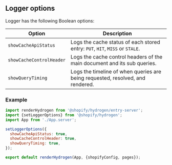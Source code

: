 ## Logger options

Logger has the following Boolean options:

| Option                   | Description                                                                    |
| ------------------------ | ------------------------------------------------------------------------------ |
| `showCacheApiStatus`     | Logs the cache status of each stored entry: `PUT`, `HIT`, `MISS` or `STALE`.   |
| `showCacheControlHeader` | Logs the cache control headers of the main document and its sub queries.       |
| `showQueryTiming`        | Logs the timeline of when queries are being requested, resolved, and rendered. |

### Example

```js
import renderHydrogen from '@shopify/hydrogen/entry-server';
import {setLoggerOptions} from '@shopify/hydrogen';
import App from './App.server';

setLoggerOptions({
  showCacheApiStatus: true,
  showCacheControlHeader: true,
  showQueryTiming: true,
});

export default renderHydrogen(App, {shopifyConfig, pages});
```
